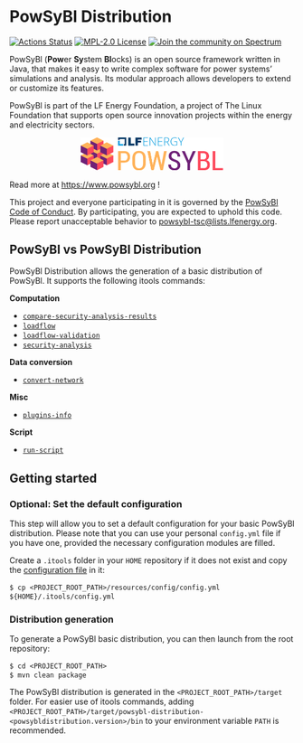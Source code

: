 # PowSyBl Distribution

[![Actions Status](https://github.com/powsybl/powsybl-distribution/workflows/CI/badge.svg)](https://github.com/powsybl/powsybl-distribution/actions)
[![MPL-2.0 License](https://img.shields.io/badge/license-MPL_2.0-blue.svg)](https://www.mozilla.org/en-US/MPL/2.0/)
[![Join the community on Spectrum](https://withspectrum.github.io/badge/badge.svg)](https://spectrum.chat/powsybl)

PowSyBl (**Pow**er **Sy**stem **Bl**ocks) is an open source framework written in Java, that makes it easy to write complex
software for power systems’ simulations and analysis. Its modular approach allows developers to extend or customize its
features.

PowSyBl is part of the LF Energy Foundation, a project of The Linux Foundation that supports open source innovation projects
within the energy and electricity sectors.

<p align="center">
<img src="https://raw.githubusercontent.com/powsybl/powsybl-gse/master/gse-spi/src/main/resources/images/logo_lfe_powsybl.svg?sanitize=true" alt="PowSyBl Logo" width="50%"/>
</p>

Read more at https://www.powsybl.org !

This project and everyone participating in it is governed by the [PowSyBl Code of Conduct](https://github.com/powsybl/.github/blob/master/CODE_OF_CONDUCT.md).
By participating, you are expected to uphold this code. Please report unacceptable behavior to [powsybl-tsc@lists.lfenergy.org](mailto:powsybl-tsc@lists.lfenergy.org).

## PowSyBl vs PowSyBl Distribution

PowSyBl Distribution allows the generation of a basic distribution of PowSyBl. It supports the following itools commands:

**Computation**
- [`compare-security-analysis-results`](https://www.powsybl.org/docs/tools/compare-security-analysis-results.html)
- [`loadflow`](https://www.powsybl.org/docs/tools/loadflow.html)
- [`loadflow-validation`](https://www.powsybl.org/docs/tools/loadflow-validation.html)
- [`security-analysis`](https://www.powsybl.org/docs/tools/security-analysis.html)


**Data conversion**
- [`convert-network`](https://www.powsybl.org/docs/tools/convert-network.html)

**Misc**
- [`plugins-info`](https://www.powsybl.org/docs/tools/plugins-info.html)

**Script**
- [`run-script`](https://www.powsybl.org/docs/tools/run-script.html)

## Getting started

### Optional: Set the default configuration

This step will allow you to set a default configuration for your basic PowSyBl distribution. Please note that
you can use your personal `config.yml` file if you have one, provided the necessary configuration modules are filled.

Create a `.itools` folder in your `HOME` repository if it does not exist and copy the [configuration file](resources/config/config.yml) in it:
```
$ cp <PROJECT_ROOT_PATH>/resources/config/config.yml ${HOME}/.itools/config.yml
```

### Distribution generation

To generate a PowSyBl basic distribution, you can then launch from the root repository:
```
$ cd <PROJECT_ROOT_PATH>
$ mvn clean package
```

The PowSyBl distribution is generated in the `<PROJECT_ROOT_PATH>/target` folder. For easier use of itools commands, adding
`<PROJECT_ROOT_PATH>/target/powsybl-distribution-<powsybldistribution.version>/bin` to your environment variable `PATH` is recommended.
